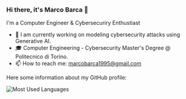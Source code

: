 ### Hi there, it's Marco Barca 👋

I'm a Computer Engineer & Cybersecuriry Enthustiast

- 🔭 I am currently working on modeling cybersecurity attacks using Generative AI.
- 🎓 Computer Engineering - Cybersecurity Master's Degree @ Politecnico di Torino.
- 📫 How to reach me: marcobarca1995@gmail.com

Here some information about my GitHub profile:

![Most Used Languages](https://github-readme-stats.vercel.app/api/top-langs/?username=marcobarca&layout=compact&langs_count=20&theme=react&hide_border=true) 

